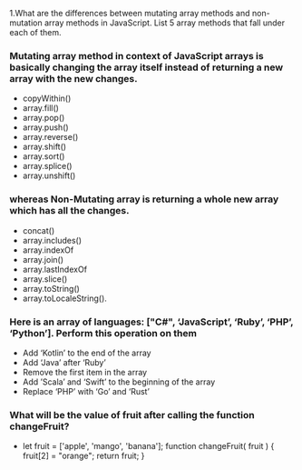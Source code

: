 1.What are the differences between mutating array methods and non-mutation array methods in JavaScript. List 5 array methods that fall under each of them.

### Mutating array method in context of JavaScript arrays is basically changing the array itself instead of returning a new array with the new changes.

- copyWithin()
- array.fill()
- array.pop()
- array.push()
- array.reverse()
- array.shift()
- array.sort()
- array.splice()
- array.unshift()

### whereas Non-Mutating array is returning a whole new array which has all the changes.

- concat()
- array.includes()
- array.indexOf
- array.join()
- array.lastIndexOf
- array.slice()
- array.toString()
- array.toLocaleString().

### Here is an array of languages: ["C#", ‘JavaScript’, ‘Ruby’, ‘PHP’, ‘Python’]. Perform this operation on them

- Add ‘Kotlin’ to the end of the array
- Add ‘Java’ after ‘Ruby’
- Remove the first item in the array
- Add ’Scala’ and ‘Swift’ to the beginning of the array
- Replace ‘PHP’ with ‘Go’ and ‘Rust’

### What will be the value of fruit after calling the function changeFruit?

- let fruit = ['apple', 'mango', 'banana'];
  function changeFruit( fruit ) {
  fruit[2] = "orange";
  return fruit;
  }
